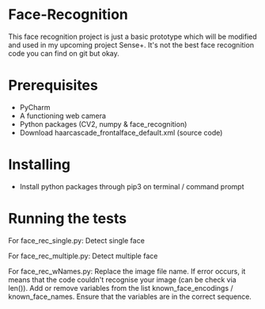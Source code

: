 # Face-Recognition
This face recognition project is just a basic prototype which will be modified and used in my upcoming project Sense+. It's not the best face recognition code you can find on git but okay.

# Prerequisites
- PyCharm
- A functioning web camera 
- Python packages (CV2, numpy & face_recognition) 
- Download haarcascade_frontalface_default.xml (source code)

# Installing 
- Install python packages through pip3 on terminal / command prompt

# Running the tests
For face_rec_single.py:
  Detect single face
  
For face_rec_multiple.py:
  Detect multiple face
  
For face_rec_wNames.py:
  Replace the image file name. If error occurs, it means that the code couldn't recognise your image (can be check via len()).
  Add or remove variables from the list known_face_encodings / known_face_names. Ensure that the variables are in the correct sequence.
